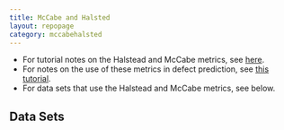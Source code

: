 ```yaml
---
title: McCabe and Halsted
layout: repopage
category: mccabehalsted
---
```


+ For tutorial notes on the Halstead and McCabe metrics, 
  see [here](tut.html).
+ For notes on the use of these metrics in defect
  prediction, see [this tutorial](../tut.html).
+ For data sets that use the Halstead and McCabe metrics, see below.

## Data Sets
